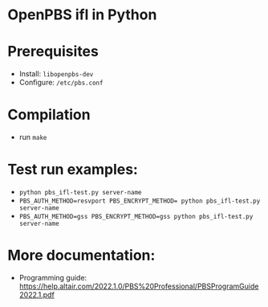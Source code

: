 # OpenPBS ifl in Python

# Prerequisites
 * Install: `libopenpbs-dev`
 * Configure: `/etc/pbs.conf`

# Compilation
 * run `make`

# Test run examples:
 * `python pbs_ifl-test.py server-name`
 * `PBS_AUTH_METHOD=resvport PBS_ENCRYPT_METHOD= python pbs_ifl-test.py server-name` 
 * `PBS_AUTH_METHOD=gss PBS_ENCRYPT_METHOD=gss python pbs_ifl-test.py server-name`

# More documentation:
 * Programming guide: https://help.altair.com/2022.1.0/PBS%20Professional/PBSProgramGuide2022.1.pdf